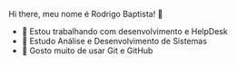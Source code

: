 Hi there, meu nome é Rodrigo Baptista! 👋


- 🔭 Estou trabalhando com desenvolvimento e HelpDesk
- 🌱 Estudo Análise e Desenvolvimento de Sistemas
- 👯 Gosto muito de usar Git e GitHub
